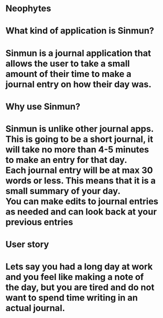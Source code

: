 # Neophytes
<h1> What kind of application is Sinmun? <h1>
 Sinmun is a journal application that allows the user to take a small amount of their time to make a journal entry on how their day was.
<h1> Why use Sinmun? <h1>
 Sinmun is unlike other journal apps. This is going to be a short journal, it will take no more than 4-5 minutes to make an entry for that day. <br>
 Each journal entry will be at max 30 words or less. This means that it is a small summary of your day.<br>
 You can make edits to journal entries as needed and can look back at your previous entries <br>
<h1> User story <h1>
 Lets say you had a long day at work and you feel like making a note of the day, but you are tired and do not want to spend time writing in an actual journal. 
